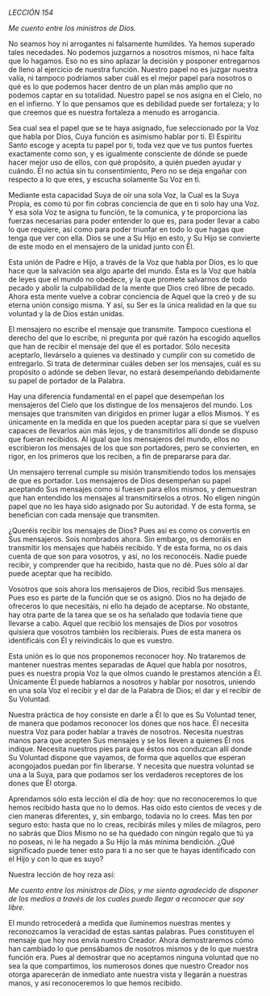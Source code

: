 *LECCIÓN 154*

*Me cuento entre los ministros de Dios.*

No seamos hoy ni arrogantes ni falsamente humildes. Ya hemos superado tales necedades. No podemos juzgarnos a nosotros mismos, ni hace falta que lo hagamos. Eso no es sino aplazar la decisión y posponer entregarnos de lleno al ejercicio de nuestra función. Nuestro papel no es juzgar nuestra valía, ni tampoco podríamos saber cuál es el mejor papel para nosotros o qué es lo que podemos hacer dentro de un plan más amplio que no podemos captar en su totalidad. Nuestro papel se nos asigna en el Cielo, no en el infierno. Y lo que pensamos que es debilidad puede ser fortaleza; y lo que creemos que es nuestra fortaleza a menudo es arrogancia.

Sea cual sea el papel que se te haya asignado, fue seleccionado por la Voz que habla por Dios, Cuya función es asimismo hablar por ti. El Espíritu Santo escoge y acepta tu papel por ti, toda vez que ve tus puntos fuertes exactamente como son, y es igualmente consciente de dónde se puede hacer mejor uso de ellos, con qué propósito, a quién pueden ayudar y cuándo. Él no actúa sin tu consentimiento, Pero no se deja engañar con respecto a lo que eres, y escucha solamente Su Voz en ti.

Mediante esta capacidad Suya de oír una sola Voz, la Cual es la Suya Propia, es como tú por fin cobras conciencia de que en ti solo hay una Voz. Y esa sola Voz te asigna tu función, te la comunica, y te proporciona las fuerzas necesarias para poder entender lo que es, para poder llevar a cabo lo que requiere, así como para poder triunfar en todo lo que hagas que tenga que ver con ella. Dios se une a Su Hijo en esto, y Su Hijo se convierte de este modo en el mensajero de la unidad junto con Él.

Esta unión de Padre e Hijo, a través de la Voz que habla por Dios, es lo que hace que la salvación sea algo aparte del mundo. Ésta es la Voz que habla de leyes que el mundo no obedece, y la que promete salvarnos de todo pecado y abolir la culpabilidad de la mente que Dios creó libre de pecado. Ahora esta mente vuelve a cobrar conciencia de Aquel que la creó y de su eterna unión consigo misma. Y así, su Ser es la única realidad en la que su voluntad y la de Dios están unidas.

El mensajero no escribe el mensaje que transmite. Tampoco cuestiona el derecho del que lo escribe, ni pregunta por qué razón ha escogido aquellos que han de recibir el mensaje del que él es portador. Sólo necesita aceptarlo, llevárselo a quienes va destinado y cumplir con su cometido de entregarlo. Si trata de determinar cuáles deben ser los mensajes, cuál es su propósito o adónde se deben llevar, no estará desempeñando debidamente su papel de portador de la Palabra.

Hay una diferencia fundamental en el papel que desempeñan los mensajeros del Cielo que los distingue de los mensajeros del mundo. Los mensajes que transmiten van dirigidos en primer lugar a ellos Mismos. Y es únicamente en la medida en que los pueden aceptar para sí que se vuelven capaces de llevarlos aún más lejos, y de transmitirlos allí donde se dispuso que fueran recibidos. Al igual que los mensajeros del mundo, ellos no escribieron los mensajes de los que son portadores, pero se convierten, en rigor, en los primeros que los reciben, a fin de prepararse para dar.

Un mensajero terrenal cumple su misión transmitiendo todos los mensajes de que es portador. Los mensajeros de Dios desempeñan su papel aceptando Sus mensajes como si fuesen para ellos mismos, y demuestran que han entendido los mensajes al transmitírselos a otros. No eligen ningún papel que no les haya sido asignado por Su autoridad. Y de esta forma, se benefician con cada mensaje que transmiten.

¿Queréis recibir los mensajes de Dios? Pues así es como os convertís en Sus mensajeros. Sois nombrados ahora. Sin embargo, os demoráis en transmitir los mensajes que habéis recibido. Y de esta forma, no os dais cuenta de que son para vosotros, y así, no los reconocéis. Nadie puede recibir, y comprender que ha recibido, hasta que no dé. Pues sólo al dar puede aceptar que ha recibido.

Vosotros que sois ahora los mensajeros de Dios, recibid Sus mensajes. Pues eso es parte de la función que se os asignó. Dios no ha dejado de ofreceros lo que necesitáis, ni ello ha dejado de aceptarse. No obstante, hay otra parte de la tarea que se os ha señalado que todavía tiene que llevarse a cabo. Aquel que recibió los mensajes de Dios por vosotros quisiera que vosotros también los recibierais. Pues de esta manera os identificáis con Él y reivindicáis lo que es vuestro.

Esta unión es lo que nos proponemos reconocer hoy. No trataremos de mantener nuestras mentes separadas de Aquel que habla por nosotros, pues es nuestra propia Voz la que olmos cuando le prestamos atención a Él. Únicamente Él puede hablarnos a nosotros y hablar por nosotros, uniendo en una sola Voz el recibir y el dar de la Palabra de Dios; el dar y el recibir de Su Voluntad.

Nuestra práctica de hoy consiste en darle a Él lo que es Su Voluntad tener, de manera que podamos reconocer los dones que nos hace. Él necesita nuestra Voz para poder hablar a través de nosotros. Necesita nuestras manos para que acepten Sus mensajes y se los lleven a quienes Él nos indique. Necesita nuestros pies para que éstos nos conduzcan allí donde Su Voluntad dispone que vayamos, de forma que aquellos que esperan acongojados puedan por fin liberarse. Y necesita que nuestra voluntad se una a la Suya, para que podamos ser los verdaderos receptores de los dones que Él otorga.

Aprendamos sólo esta lección el día de hoy: que no reconoceremos lo que hemos recibido hasta que no lo demos. Has oído esto cientos de veces y de cien maneras diferentes, y, sin embargo, todavía no lo crees. Mas ten por seguro esto: hasta que no lo creas, recibirás miles y miles de milagros, pero no sabrás que Dios Mismo no se ha quedado con ningún regalo que tú ya no poseas, ni le ha negado a Su Hijo la más mínima bendición. ¿Qué significado puede tener esto para ti a no ser que te hayas identificado con el Hijo y con lo que es suyo?

Nuestra lección de hoy reza así:

_Me cuento entre los ministros de Dios, y me siento agradecido de disponer de los medios a través de los cuales puedo llegar a reconocer que soy libre._

El mundo retrocederá a medida que iluminemos nuestras mentes y reconozcamos la veracidad de estas santas palabras. Pues constituyen el mensaje que hoy nos envía nuestro Creador. Ahora demostraremos cómo han cambiado lo que pensábamos de nosotros mismos y de lo que nuestra función era. Pues al demostrar que no aceptamos ninguna voluntad que no sea la que compartimos, los numerosos dones que nuestro Creador nos otorga aparecerán de inmediato ante nuestra vista y llegarán a nuestras manos, y así reconoceremos lo que hemos recibido.